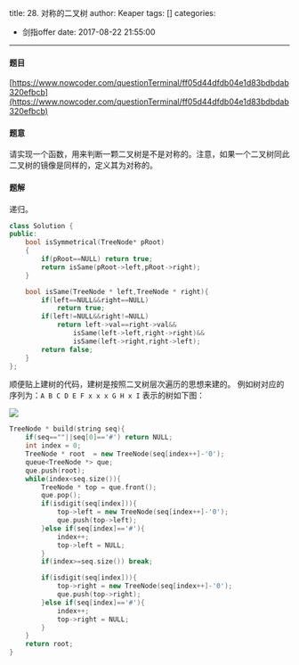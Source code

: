 title: 28. 对称的二叉树
author: Keaper
tags: []
categories:
  - 剑指offer
date: 2017-08-22 21:55:00
---
#### 题目
[https://www.nowcoder.com/questionTerminal/ff05d44dfdb04e1d83bdbdab320efbcb](https://www.nowcoder.com/questionTerminal/ff05d44dfdb04e1d83bdbdab320efbcb)
#### 题意
请实现一个函数，用来判断一颗二叉树是不是对称的。注意，如果一个二叉树同此二叉树的镜像是同样的，定义其为对称的。
#### 题解
递归。
```cpp
class Solution {
public:
    bool isSymmetrical(TreeNode* pRoot)
    {
        if(pRoot==NULL) return true;
        return isSame(pRoot->left,pRoot->right);
    }

    bool isSame(TreeNode * left,TreeNode * right){
        if(left==NULL&&right==NULL)
            return true;
        if(left!=NULL&&right!=NULL)
            return left->val==right->val&&
                isSame(left->left,right->right)&&
                isSame(left->right,right->left);
        return false;
    }
};
```
顺便贴上建树的代码，建树是按照二叉树层次遍历的思想来建的。
例如树对应的序列为：`A B C D E F x x x G H x I`
表示的树如下图：

![](/images/pasted-1.png)

```cpp
TreeNode * build(string seq){
    if(seq==""||seq[0]=='#') return NULL;
    int index = 0;
    TreeNode * root  = new TreeNode(seq[index++]-'0');
    queue<TreeNode *> que;
    que.push(root);
    while(index<seq.size()){
        TreeNode * top = que.front();
        que.pop();
        if(isdigit(seq[index])){
            top->left = new TreeNode(seq[index++]-'0');
            que.push(top->left);
        }else if(seq[index]=='#'){
            index++;
            top->left = NULL;
        }
        if(index>=seq.size()) break;

        if(isdigit(seq[index])){
            top->right = new TreeNode(seq[index++]-'0');
            que.push(top->right);
        }else if(seq[index]=='#'){
            index++;
            top->right = NULL;
        }
    }
    return root;
}
```